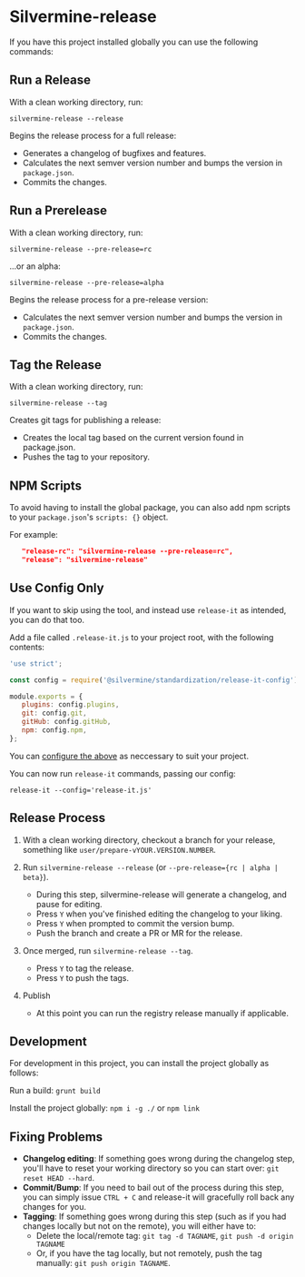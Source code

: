 # Silvermine-release

If you have this project installed globally you can use the following commands:


## Run a Release

With a clean working directory, run:

`silvermine-release --release`

Begins the release process for a full release:

   * Generates a changelog of bugfixes and features.
   * Calculates the next semver version number and bumps the version in `package.json`.
   * Commits the changes.

## Run a Prerelease

With a clean working directory, run:

`silvermine-release --pre-release=rc`

...or an alpha:

`silvermine-release --pre-release=alpha`

Begins the release process for a pre-release version:

   * Calculates the next semver version number and bumps the version in `package.json`.
   * Commits the changes.

## Tag the Release

With a clean working directory, run:

`silvermine-release --tag`

Creates git tags for publishing a release:

   * Creates the local tag based on the current version found in
   package.json.
   * Pushes the tag to your repository.

## NPM Scripts

To avoid having to install the global package, you can also add npm scripts
to your `package.json`'s `scripts: {}` object.

For example:

```json
   "release-rc": "silvermine-release --pre-release=rc",
   "release": "silvermine-release"
```


## Use Config Only

If you want to skip using the tool, and instead use `release-it` as intended,
you can do that too.

Add a file called `.release-it.js` to your project root, with the following contents:

```javascript
'use strict';

const config = require('@silvermine/standardization/release-it-config');

module.exports = {
   plugins: config.plugins,
   git: config.git,
   gitHub: config.gitHub,
   npm: config.npm,
};
```

You can [configure the above](https://www.npmjs.com/package/release-it#configuration)
as neccessary to suit your project.

You can now run `release-it` commands, passing our config:

`release-it --config='release-it.js'`


## Release Process

1. With a clean working directory, checkout a branch for your release,
something like `user/prepare-vYOUR.VERSION.NUMBER`.

2. Run `silvermine-release --release` (or `--pre-release={rc | alpha | beta}`).
   * During this step, silvermine-release will generate a changelog, and pause for editing.
   * Press `Y` when you've finished editing the changelog to your liking.
   * Press `Y` when prompted to commit the version bump.
   * Push the branch and create a PR or MR for the release.

3. Once merged, run `silvermine-release --tag`.
   * Press `Y` to tag the release.
   * Press `Y` to push the tags.

4. Publish
   * At this point you can run the registry release manually if applicable.


## Development

For development in this project, you can install the project globally as follows:

Run a build: `grunt build`

Install the project globally: `npm i -g ./` or `npm link`

## Fixing Problems

   * **Changelog editing**: If something goes wrong during the changelog step, you'll have
   to reset your working directory so you can start over: `git reset HEAD --hard`.
   * **Commit/Bump**: If you need to bail out of the process during this step, you can simply
   issue `CTRL + C` and release-it will gracefully roll back any changes for you.
   * **Tagging**: If something goes wrong during this step (such as if you had changes locally
   but not on the remote), you will either have to:
      * Delete the local/remote tag: `git tag -d TAGNAME`, `git push -d origin TAGNAME`
      * Or, if you have the tag locally, but not remotely, push the tag manually:
        `git push origin TAGNAME`.
